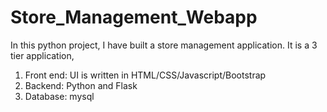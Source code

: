 # Store_Management_Webapp
In this python project, I have built a store management application. It is a 3 tier application,
1. Front end: UI is written in HTML/CSS/Javascript/Bootstrap
2. Backend: Python and Flask
3. Database: mysql





